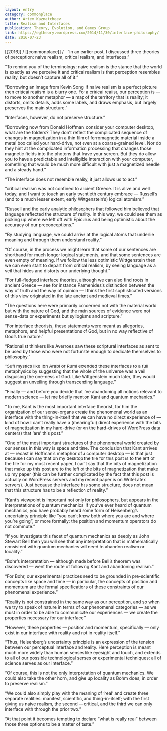 ```yaml
---
layout: entry
category: commonplace
author: Artem Kaznatcheev
title: Realism and Interfaces
publication: Theory, Evolution, and Games Group
link: https://egtheory.wordpress.com/2014/11/30/interface-philosophy/
date: 2016-07-23
---
```


[[2016]] / [[commonplace]] / 
 
“In an earlier post, I discussed three theories of perception: naive realism, critical realism, and interfaces.”

“To remind you of the terminology: naive realism is the stance that the world is exactly as we perceive it and critical realism is that perception resembles reality, but doesn’t capture all of it.”

“Borrowing an image from Kevin Song: if naive realism is a perfect picture then critical realism is a blurry one. For a critical realist, our perception is — to move to another metaphor — a map of the territory that is reality; it distorts, omits details, adds some labels, and draws emphasis, but largely preserves the main structure.”

“Interfaces, however, do not preserve structure.”

“Borrowing now from Donald Hoffman: consider your computer desktop, what are the folders? They don’t reflect the complicated sequence of changes in magnetization in a thin film of ferromagnetic material inside a metal box called your hard-drive, not even at a coarse-grained level. Nor do they hint at the complicated information processing that changes those magnetic fields into the photons that leave your screen. But they do allow you to have a predictable and intelligible interaction with your computer, something that would be much more difficult with just a magnetized needle and a steady hand.”

“The interface does not resemble reality, it just allows us to act.”

“critical realism was not confined to ancient Greece. It is alive and well today, and I want to touch an early twentieth century embrace — Russell’s (and to a much lesser extent, early Wittgenstein’s) logical atomism.”

“Russell and the early analytic philosophers that followed him believed that language reflected the structure of reality. In this way, we could see them as picking up where we left off with Epicurus and being optimistic about the accuracy of our preconceptions.”

“By studying language, we could arrive at the logical atoms that underlie meaning and through them understand reality.”

“Of course, in the process we might learn that some of our sentences are shorthand for much longer logical statements, and that some sentences are even empty of meaning. If we follow the less optimistic Wittgenstein then we can even start to depart from critical realism, by seeing language as a veil that hides and distorts our underlying thought.”

“For full-fledged interface theories, although we can also find roots in ancient Greece — see for instance Parmenides‘s distinction between the way of truth and the way of opinion — I think the first sophisticated versions of this view originated in the late ancient and medieval times.”

“The questions here were primarily concerned not with the material world but with the nature of God, and the main sources of evidence were not sense-data or experiments but syllogisms and scripture.”

“For interface theorists, these statements were meant as allegories, metaphors, and helpful presentations of God, but in no way reflective of God’s true nature.”

“Rationalist thinkers like Averroes saw these scriptural interfaces as sent to be used by those who were not fortunate enough to dedicate themselves to philosophy.”

“Sufi mystics like Ibn Arabi or Rumi extended these interfaces to a full metaphysics by suggesting that the whole of the universe was a veil disguising the one-ness of God. Like Wittgenstein much later, they would suggest an unveiling through transcending language.”

“Finally — and before you decide that I’ve abandoning all notions relevant to modern science — let me briefly mention Kant and quantum mechanics.”

“To me, Kant is the most important interface theorist, for him the organization of our sense-organs create the phenomenal world as an interface with the thing-in-itself that we can have no direct experience of — kind of how I can’t really have a (meaningful) direct experience with the bits of magnetization in my hard-drive (or on the hard-drives of WordPress data centers) that ‘are’ this post.”

“One of the most important structures of the phenomenal world created by our senses in this way is space and time. The conclusion that Kant arrives at — recast in Hoffman’s metaphor of a computer desktop — is that just because I can say that on my desktop the file for this post is to the left of the file for my most recent paper, I can’t say that the bits of magnetization that make up this post are to the left of the bits of magnetization that make up my paper (this can be further complicated by the fact that this post is actually on WordPress servers and my recent paper is on WriteLatex servers). Just because the interface has some structure, does not mean that this structure has to be a reflection of reality.”

“Kant’s viewpoint is important not only for philosophers, but appears in the interpretations of quantum mechanics. If you’ve ever heard of quantum mechanics, you have probably heard some form of Heisenberg’s uncertainty principle like “you can’t know both where you are and where you’re going”, or more formally: the position and momentum operators do not commute.”

“If you investigate this facet of quantum mechanics as deeply as John Stewart Bell then you will see that any interpretation that is mathematically consistent with quantum mechanics will need to abandon realism or locality.”

“Bohr’s interpretation — although made before Bell’s theorem was discovered — went the route of following Kant and abandoning realism.”

“For Bohr, our experimental practices need to be grounded in pre-scientific concepts like space and time — in particular, the concepts of position and momentum are the formal specifications of these constraints of our phenomenal experience.”

“Reality is not constrained in the same way as our perception, and so when we try to speak of nature in terms of our phenomenal categories — as we must in order to be able to communicate our experiences — we create the properties necessary for our interface.”

“However, these properties — position and momentum, specifically — only exist in our interface with reality and not in reality itself.”

“Thus, Heisenberg’s uncertainty principle is an expression of the tension between our perceptual interface and reality. Here perception is meant much more widely than human senses like eyesight and touch, and extends to all of our possible technological senses or experimental techniques: all of science serves as our interface.”

“Of course, this is not the only interpretation of quantum mechanics. We could also take the other horn, and give up locality as Bohm does, in order to preserve realism.”

“We could also simply play with the meaning of ‘real’ and create three separate realities: manifest, scientific, and thing-in-itself; with the first giving us naive realism, the second — critical, and the third we can only interface with through the prior two.”

“At that point it becomes tempting to declare “what is really real” between those three options to be a matter of taste.”
